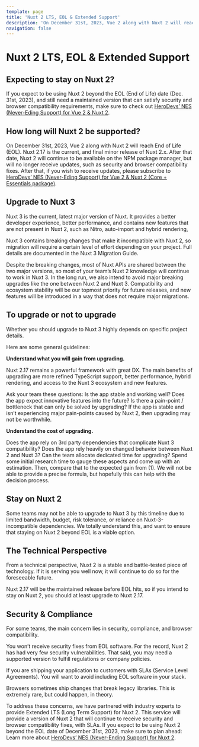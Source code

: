 ```yaml
---
template: page
title: 'Nuxt 2 LTS, EOL & Extended Support'
description: 'On December 31st, 2023, Vue 2 along with Nuxt 2 will reach End of Life (EOL). Learn more about upgrading to Nuxt 3 or our extended support offer.'
navigation: false
---
```


# Nuxt 2 LTS, EOL & Extended Support

## Expecting to stay on Nuxt 2?

If you expect to be using Nuxt 2 beyond the EOL (End of Life) date (Dec. 31st, 2023), and still need a maintained version that can satisfy security and browser compatibility requirements, make sure to check out [HeroDevs’ NES (Never-Eding Support) for Vue 2 & Nuxt 2](https://www.herodevs.com/support/nes-vue?utm_source=nuxt-js&utm_medium=affiliate&utm_campaign=nuxt&utm_content=link).

## How long will Nuxt 2 be supported?

On December 31st, 2023, Vue 2 along with Nuxt 2 will reach End of Life (EOL).
Nuxt 2.17 is the current, and final minor release of Nuxt 2.x.
After that date, Nuxt 2 will continue to be available on the NPM package manager, but will no longer receive updates, such as security and browser compatibility fixes.
After that, if you wish to receive updates, please subscribe to [HeroDevs’ NES (Never-Eding Support) for Vue 2 & Nuxt 2 (Core + Essentials package)](https://www.herodevs.com/support/nes-vue?utm_source=nuxt-js&utm_medium=affiliate&utm_campaign=nuxt&utm_content=link).

## Upgrade to Nuxt 3

Nuxt 3 is the current, latest major version of Nuxt. It provides a better developer experience, better performance, and contains new features that are not present in Nuxt 2, such as Nitro, auto-import and hybrid rendering, 

Nuxt 3 contains breaking changes that make it incompatible with Nuxt 2, so migration will require a certain level of effort depending on your project. Full details are documented in the Nuxt 3 Migration Guide.

Despite the breaking changes, most of Nuxt APIs are shared between the two major versions, so most of your team’s Nuxt 2 knowledge will continue to work in Nuxt 3. In the long run, we also intend to avoid major breaking upgrades like the one between Nuxt 2 and Nuxt 3. Compatibility and ecosystem stability will be our topmost priority for future releases, and new features will be introduced in a way that does not require major migrations.

## To upgrade or not to upgrade

Whether you should upgrade to Nuxt 3 highly depends on specific project details.

Here are some general guidelines:

**Understand what you will gain from upgrading.**

Nuxt 2.17 remains a powerful framework with great DX. The main benefits of upgrading are more refined TypeScript support, better performance, hybrid rendering, and access to the Nuxt 3 ecosystem and new features.

Ask your team these questions:
Is the app stable and working well?
Does the app expect innovative features into the future?
Is there a pain-point / bottleneck that can only be solved by upgrading?
If the app is stable and isn’t experiencing major pain-points caused by Nuxt 2, then upgrading may not be worthwhile.

**Understand the cost of upgrading.**

Does the app rely on 3rd party dependencies that complicate Nuxt 3 compatibility?
Does the app rely heavily on changed behavior between Nuxt 2 and Nuxt 3?
Can the team allocate dedicated time for upgrading?
Spend some initial research time to gauge these aspects and come up with an estimation. Then, compare that to the expected gain from (1). We will not be able to provide a precise formula, but hopefully this can help with the decision process.

## Stay on Nuxt 2

Some teams may not be able to upgrade to Nuxt 3 by this timeline due to limited bandwidth, budget, risk tolerance, or reliance on Nuxt-3-incompatible dependencies. We totally understand this, and want to ensure that staying on Nuxt 2 beyond EOL is a viable option.

## The Technical Perspective

From a technical perspective, Nuxt 2 is a stable and battle-tested piece of technology. If it is serving you well now, it will continue to do so for the foreseeable future.

Nuxt 2.17 will be the maintained release before EOL hits, so if you intend to stay on Nuxt 2, you should at least upgrade to Nuxt 2.17.

## Security & Compliance

For some teams, the main concern lies in security, compliance, and browser compatibility.

You won’t receive security fixes from EOL software. For the record, Nuxt 2 has had very few security vulnerabilities. That said, you may need a supported version to fulfill regulations or company policies.

If you are shipping your application to customers with SLAs (Service Level Agreements). You will want to avoid including EOL software in your stack.

Browsers sometimes ship changes that break legacy libraries. This is extremely rare, but could happen, in theory.

To address these concerns, we have partnered with industry experts to provide Extended LTS (Long Term Support) for Nuxt 2. This service will provide a version of Nuxt 2 that will continue to receive security and browser compatibility fixes, with SLAs. If you expect to be using Nuxt 2 beyond the EOL date of December 31st, 2023, make sure to plan ahead: Learn more about [HeroDevs’ NES (Never-Ending Support) for Nuxt 2](https://www.herodevs.com/support/nes-vue?utm_source=nuxt-js&utm_medium=affiliate&utm_campaign=nuxt&utm_content=link).

